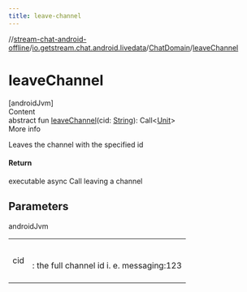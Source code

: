 ```yaml
---
title: leave-channel
---
```

//[stream-chat-android-offline](../../../index.md)/[io.getstream.chat.android.livedata](../index.md)/[ChatDomain](index.md)/[leaveChannel](leaveChannel.md)



# leaveChannel  
[androidJvm]  
Content  
abstract fun [leaveChannel](leaveChannel.md)(cid: [String](https://kotlinlang.org/api/latest/jvm/stdlib/kotlin/-string/index.html)): Call&lt;[Unit](https://kotlinlang.org/api/latest/jvm/stdlib/kotlin/-unit/index.html)&gt;  
More info  


Leaves the channel with the specified id



#### Return  


executable async Call leaving a channel



## Parameters  
  
androidJvm  
  
| | |
|---|---|
| <a name="io.getstream.chat.android.livedata/ChatDomain/leaveChannel/#kotlin.String/PointingToDeclaration/"></a>cid| <a name="io.getstream.chat.android.livedata/ChatDomain/leaveChannel/#kotlin.String/PointingToDeclaration/"></a><br/><br/>: the full channel id i. e. messaging:123<br/><br/>|
  
  



